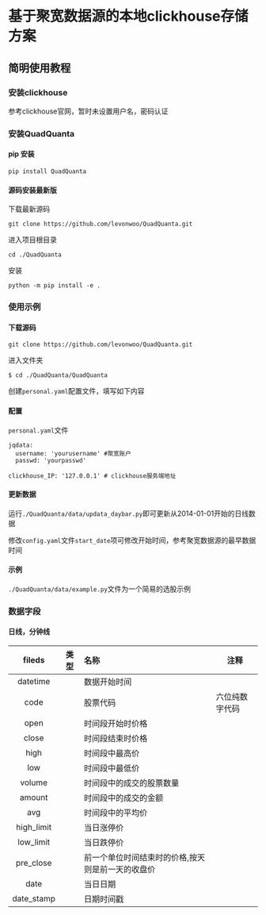 # 基于聚宽数据源的本地clickhouse存储方案

## 简明使用教程

### 安装clickhouse

参考clickhouse官网，暂时未设置用户名，密码认证

### 安装QuadQuanta

#### pip 安装

```
pip install QuadQuanta
```

#### 源码安装最新版

下载最新源码

```
git clone https://github.com/levonwoo/QuadQuanta.git
```

进入项目根目录

```
cd ./QuadQuanta
```

安装

```
python -m pip install -e .
```



### 使用示例

#### 下载源码

```
git clone https://github.com/levonwoo/QuadQuanta.git
```

进入文件夹

```
$ cd ./QuadQuanta/QuadQuanta
```

创建`personal.yaml`配置文件，填写如下内容

#### 配置

`personal.yaml`文件

```
jqdata:
  username: 'yourusername' #聚宽账户
  passwd: 'yourpasswd'

clickhouse_IP: '127.0.0.1' # clickhouse服务端地址
```

#### 更新数据

运行`./QuadQuanta/data/updata_daybar.py`即可更新从2014-01-01开始的日线数据

修改`config.yaml`文件`start_date`项可修改开始时间，参考聚宽数据源的最早数据时间

#### 示例

`./QuadQuanta/data/example.py`文件为一个简易的选股示例

### 数据字段

#### 日线，分钟线

|   fileds   | 类型 | 名称                                              | 注释           |
| :--------: | ---- | :------------------------------------------------ | -------------- |
|  datetime  |      | 数据开始时间                                      |                |
|    code    |      | 股票代码                                          | 六位纯数字代码 |
|    open    |      | 时间段开始时价格                                  |                |
|   close    |      | 时间段结束时价格                                  |                |
|    high    |      | 时间段中最高价                                    |                |
|    low     |      | 时间段中最低价                                    |                |
|   volume   |      | 时间段中的成交的股票数量                          |                |
|   amount   |      | 时间段中的成交的金额                              |                |
|    avg     |      | 时间段中的平均价                                  |                |
| high_limit |      | 当日涨停价                                        |                |
| low_limit  |      | 当日跌停价                                        |                |
| pre_close  |      | 前一个单位时间结束时的价格,按天则是前一天的收盘价 |                |
|    date    |      | 当日日期                                          |                |
| date_stamp |      | 日期时间戳                                        |                |